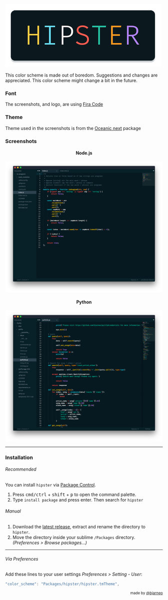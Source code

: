 ![hipster](https://github.com/bjarneo/hipster/blob/master/hipster.png?raw=true)

This color scheme is made out of boredom. Suggestions and changes are appreciated. This color scheme might change a bit in the future. 

### Font

The screenshots, and logo, are using [Fira Code](https://github.com/tonsky/FiraCode)

### Theme

Theme used in the screenshots is from the [Oceanic next](https://github.com/voronianski/oceanic-next-color-scheme) package

### Screenshots

<h4 align='center'>Node.js</h4>

![nodejs](https://github.com/bjarneo/hipster/blob/master/nodejs.png?raw=true)

<h4 align='center'>Python</h4>

![nodejs](https://github.com/bjarneo/hipster/blob/master/python.png?raw=true)

---

### Installation

###### Recommended

You can install `hipster` via [Package Control](https://packagecontrol.io/).

1. Press <kbd>cmd/ctrl</kbd> + <kbd>shift</kbd> + <kbd>p</kbd> to open the command palette.
2. Type `install package` and press enter. Then search for `hipster`

###### Manual

1. Download the [latest release](https://github.com/bjarneo/hipster/releases/latest), extract and rename the directory to `hipster`.
2. Move the directory inside your sublime `/Packages` directory. *(Preferences > Browse packages...)*

---

###### Via Preferences

Add these lines to your user settings *Preferences > Setting - User*:

```js
"color_scheme": "Packages/hipster/hipster.tmTheme",
```

<div align="right"><sup>
  made by <a href="https://github.com/bjarneo">@bjarneo</a>
</sup></div>